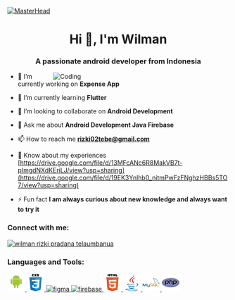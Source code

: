 [![MasterHead](https://camo.githubusercontent.com/5346f5a9b63e9e93ff8265ebb05eeda7fc03e48dfe766ba177c788e5c65c6c86/68747470733a2f2f312e62702e626c6f6773706f742e636f6d2f2d37413457796e774c734d772f58624270435847386648492f41414141414141414d74342f754f613162704c736b5967727747626c6c6853753253446a5f4d69673853584a51434c63424741735948512f73313630302f323030305f36303070782e676966)](https://rishavchanda.io)
<h1 align="center">Hi 👋, I'm Wilman</h1>
<h3 align="center">A passionate android developer from Indonesia</h3>
<img align="right" alt="Coding" width="400" src="https://media1.giphy.com/media/H7f5ZGjvKXBaLbBigO/giphy.gif?cid=6c09b952zwzs8ib4k7vno8beeta6gtbalm0yg77620oa5rw9&ep=v1_internal_gif_by_id&rid=giphy.gif&ct=s">

- 🔭 I’m currently working on **Expense App**

- 🌱 I’m currently learning **Flutter**

- 👯 I’m looking to collaborate on **Android Development**

- 💬 Ask me about **Android Development Java Firebase**

- 📫 How to reach me **rizki02tebe@gmail.com**

- 📄 Know about my experiences [https://drive.google.com/file/d/13MFcANc6R8MakVB7t-pImgdNXdKEriLJ/view?usp=sharing](https://drive.google.com/file/d/19EK3Ynlhb0_nitmPwFzFNghzHBBs5TO7/view?usp=sharing)

- ⚡ Fun fact **I am always curious about new knowledge and always want to try it**

<h3 align="left">Connect with me:</h3>
<p align="left">
<a href="https://linkedin.com/in/wilman-rizki-pradana-telaumbanua-b21b27246" target="blank"><img align="center" src="https://raw.githubusercontent.com/rahuldkjain/github-profile-readme-generator/master/src/images/icons/Social/linked-in-alt.svg" alt="wilman rizki pradana telaumbanua" height="30" width="40" /></a>
</p>

<h3 align="left">Languages and Tools:</h3>
<p align="left"> <a href="https://developer.android.com" target="_blank" rel="noreferrer"> <img src="https://raw.githubusercontent.com/devicons/devicon/master/icons/android/android-original-wordmark.svg" alt="android" width="40" height="40"/> </a> <a href="https://www.w3schools.com/css/" target="_blank" rel="noreferrer"> <img src="https://raw.githubusercontent.com/devicons/devicon/master/icons/css3/css3-original-wordmark.svg" alt="css3" width="40" height="40"/> </a> <a href="https://www.figma.com/" target="_blank" rel="noreferrer"> <img src="https://www.vectorlogo.zone/logos/figma/figma-icon.svg" alt="figma" width="40" height="40"/> </a> <a href="https://firebase.google.com/" target="_blank" rel="noreferrer"> <img src="https://www.vectorlogo.zone/logos/firebase/firebase-icon.svg" alt="firebase" width="40" height="40"/> </a> <a href="https://www.w3.org/html/" target="_blank" rel="noreferrer"> <img src="https://raw.githubusercontent.com/devicons/devicon/master/icons/html5/html5-original-wordmark.svg" alt="html5" width="40" height="40"/> </a> <a href="https://www.java.com" target="_blank" rel="noreferrer"> <img src="https://raw.githubusercontent.com/devicons/devicon/master/icons/java/java-original.svg" alt="java" width="40" height="40"/> </a> <a href="https://www.mysql.com/" target="_blank" rel="noreferrer"> <img src="https://raw.githubusercontent.com/devicons/devicon/master/icons/mysql/mysql-original-wordmark.svg" alt="mysql" width="40" height="40"/> </a> <a href="https://www.php.net" target="_blank" rel="noreferrer"> <img src="https://raw.githubusercontent.com/devicons/devicon/master/icons/php/php-original.svg" alt="php" width="40" height="40"/> </a> </p>


